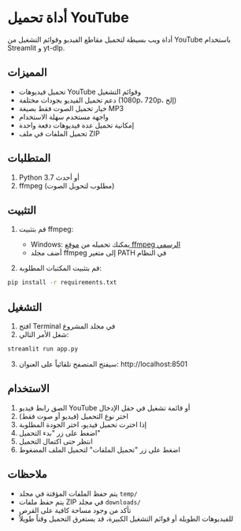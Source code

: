 # أداة تحميل YouTube

أداة ويب بسيطة لتحميل مقاطع الفيديو وقوائم التشغيل من YouTube باستخدام Streamlit و yt-dlp.

## المميزات

- تحميل فيديوهات YouTube وقوائم التشغيل
- دعم تحميل الفيديو بجودات مختلفة (1080p، 720p، إلخ)
- خيار تحميل الصوت فقط بصيغة MP3
- واجهة مستخدم سهلة الاستخدام
- إمكانية تحميل عدة فيديوهات دفعة واحدة
- تحميل الملفات في ملف ZIP

## المتطلبات

1. Python 3.7 أو أحدث
2. ffmpeg (مطلوب لتحويل الصوت)

## التثبيت

1. قم بتثبيت ffmpeg:
   - Windows: يمكنك تحميله من [موقع ffmpeg الرسمي](https://ffmpeg.org/download.html)
   - أضف مجلد ffmpeg إلى متغير PATH في النظام

2. قم بتثبيت المكتبات المطلوبة:
```bash
pip install -r requirements.txt
```

## التشغيل

1. افتح Terminal في مجلد المشروع
2. شغل الأمر التالي:
```bash
streamlit run app.py
```
3. سيفتح المتصفح تلقائياً على العنوان: http://localhost:8501

## الاستخدام

1. الصق رابط فيديو YouTube أو قائمة تشغيل في حقل الإدخال
2. اختر نوع التحميل (فيديو أو صوت فقط)
3. إذا اخترت تحميل فيديو، اختر الجودة المطلوبة
4. اضغط على زر "بدء التحميل"
5. انتظر حتى اكتمال التحميل
6. اضغط على زر "تحميل الملفات" لتحميل الملف المضغوط

## ملاحظات

- يتم حفظ الملفات المؤقتة في مجلد `temp/`
- يتم حفظ ملفات ZIP في مجلد `downloads/`
- تأكد من وجود مساحة كافية على القرص
- للفيديوهات الطويلة أو قوائم التشغيل الكبيرة، قد يستغرق التحميل وقتاً طويلاً
